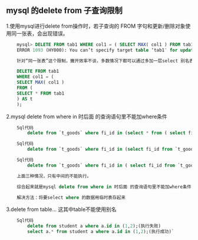 ## mysql 的delete from 子查询限制

1.使用mysql进行delete from操作时，若子查询的 FROM 字句和更新/删除对象使用同一张表，会出现错误。 
```sql
    mysql> DELETE FROM tab1 WHERE col1 = ( SELECT MAX( col1 ) FROM tab1 ); 
    ERROR 1093 (HY000): You can’t specify target table ‘tab1′ for update in FROM clause 

    针对“同一张表”这个限制，撇开效率不谈，多数情况下都可以通过多加一层select 别名表来变通解决，像这样 

    DELETE FROM tab1 
    WHERE col1 = ( 
    SELECT MAX( col1 ) 
    FROM ( 
    SELECT * FROM tab1 
    ) AS t 
    ); 
```
2.mysql delete from where in 时后面 的查询语句里不能加where条件 
```sql
    Sql代码 
        delete from `t_goods` where fi_id in (select * from ( select fi_id from `t_goods` where fs_num is null and fs_name is null and fs_type is null and fs_using is null and fs_lifetime is null) b)  

    Sql代码 
        delete from `t_goods` where fi_id in (select fi_id from `t_goods` where fs_num is null and fs_name is null and fs_type is null and fs_using is null and fs_lifetime is null)   

    Sql代码 
        delete from `t_goods` where fi_id in ( select fi_id from `t_goods` )   

    上面三种情况，只有中间的不能执行。 

    综合起来就是mysql delete from where in 时后面 的查询语句里不能加where条件 

    解决方法：将要select where 的数据用临时表存起来

```

3.delete from table... 这其中table不能使用别名 
```sql
    Sql代码 
        delete from student a where a.id in (1,2);(执行失败) 
        select a.* from student a where a.id in (1,2);(执行成功)`
```



